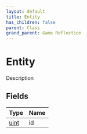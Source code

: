 ```yaml
---
layout: default
title: Entity
has_children: false
parent: Class
grand_parent: Game Reflection
---
```

# Entity
Description 

## Fields
| Type | Name |
|:-------------|:--------------|
| [uint](/game-reflection/components/uint.md) | id |
